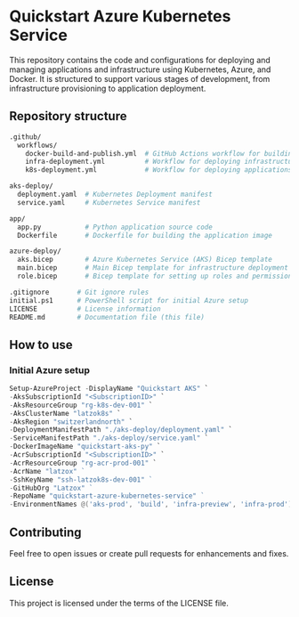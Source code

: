 # Quickstart Azure Kubernetes Service

This repository contains the code and configurations for deploying and managing applications and infrastructure using Kubernetes, Azure, and Docker. It is structured to support various stages of development, from infrastructure provisioning to application deployment.

## Repository structure

```bash
.github/
  workflows/
    docker-build-and-publish.yml  # GitHub Actions workflow for building and publishing Docker images
    infra-deployment.yml          # Workflow for deploying infrastructure
    k8s-deployment.yml            # Workflow for deploying applications to Kubernetes

aks-deploy/
  deployment.yaml  # Kubernetes Deployment manifest
  service.yaml     # Kubernetes Service manifest

app/
  app.py           # Python application source code
  Dockerfile       # Dockerfile for building the application image

azure-deploy/
  aks.bicep        # Azure Kubernetes Service (AKS) Bicep template
  main.bicep       # Main Bicep template for infrastructure deployment
  role.bicep       # Bicep template for setting up roles and permissions

.gitignore       # Git ignore rules
initial.ps1      # PowerShell script for initial Azure setup
LICENSE          # License information
README.md        # Documentation file (this file)

```

## How to use
### Initial Azure setup

```PowerShell
Setup-AzureProject -DisplayName "Quickstart AKS" `
-AksSubscriptionId "<SubscriptionID>" `
-AksResourceGroup "rg-k8s-dev-001" `
-AksClusterName "latzok8s" `
-AksRegion "switzerlandnorth" `
-DeploymentManifestPath "./aks-deploy/deployment.yaml" `
-ServiceManifestPath "./aks-deploy/service.yaml" `
-DockerImageName "quickstart-aks-py" `
-AcrSubscriptionId "<SubscriptionID>" `
-AcrResourceGroup "rg-acr-prod-001" `
-AcrName "latzox" ` 
-SshKeyName "ssh-latzok8s-dev-001" ` 
-GitHubOrg "Latzox" ` 
-RepoName "quickstart-azure-kubernetes-service" ` 
-EnvironmentNames @('aks-prod', 'build', 'infra-preview', 'infra-prod')

```

## Contributing
Feel free to open issues or create pull requests for enhancements and fixes.

## License
This project is licensed under the terms of the LICENSE file.